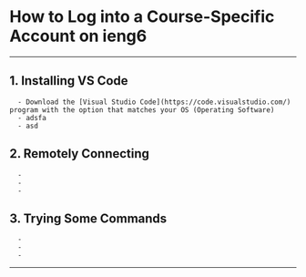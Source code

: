 # How to Log into a Course-Specific Account on ieng6

---

## 1. Installing VS Code
      - Download the [Visual Studio Code](https://code.visualstudio.com/) program with the option that matches your OS (Operating Software)
      - adsfa
      - asd

## 2. Remotely Connecting
      -
      -
      -

## 3. Trying Some Commands
      -
      -
      -
---
